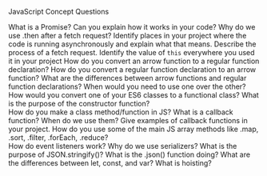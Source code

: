 JavaScript Concept Questions


What is a Promise? Can you explain how it works in your code?
Why do we use .then after a fetch request?
Identify places in your project where the code is running asynchronously and explain what that means.
Describe the process of a fetch request.
Identify the value of `this` everywhere you used it in your project
How do you convert an arrow function to a regular function declaration?
How do you convert a regular function declaration to an arrow function?
What are the differences between arrow functions and regular function declarations? When would you need to use one over the other?
How would you convert one of your ES6 classes to a functional class?
What is the purpose of the constructor function?  
How do you make a class method/function in JS?
What is a callback function? When do we use them?  Give examples of callback functions in your project.
How do you use some of the main JS array methods like  .map, .sort, .filter, .forEach, .reduce?  
How do event listeners work?
Why do we use serializers?
What is the purpose of JSON.stringify()?
What is the .json() function doing?
What are the differences between let, const, and var?
What is hoisting?
